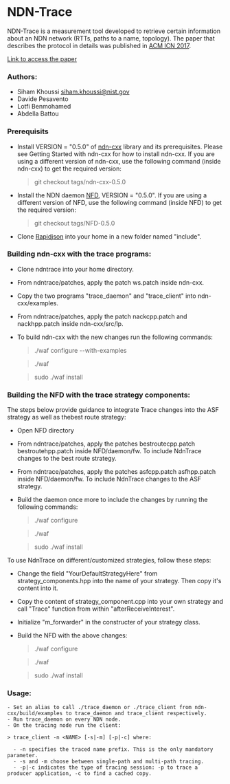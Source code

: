 # NDN-Trace

NDN-Trace is a measurement tool developed to retrieve certain information about an NDN network (RTTs, paths to a name, topology).
The paper that describes the protocol in details was published in [ACM ICN 2017](http://conferences.sigcomm.org/acm-icn/2017/).    

  [Link to access the paper](https://github.com/named-data/ndn-cxx)


### Authors:
- Siham Khoussi     siham.khoussi@nist.gov
- Davide Pesavento
- Lotfi Benmohamed
- Abdella Battou

### Prerequisits
- Install VERSION = "0.5.0" of [ndn-cxx](https://github.com/named-data/ndn-cxx) library and its prerequisites. Please see Getting Started with ndn-cxx for how to install ndn-cxx. If you are using a different version of ndn-cxx, use the following command (inside ndn-cxx) to get the required version:

     > git checkout tags/ndn-cxx-0.5.0
    
- Install the NDN daemon [NFD](https://github.com/named-data/NFD), VERSION = "0.5.0". If you are using a different version of NFD, use the following command (inside NFD) to get the required version:

     > git checkout tags/NFD-0.5.0
     
- Clone [Rapidjson](https://github.com/Tencent/rapidjson) into your home in a new folder named "include".


### Building ndn-cxx with the trace programs:

- Clone ndntrace into your home directory.
- From ndntrace/patches, apply the patch ws.patch inside ndn-cxx.
- Copy the two programs "trace_daemon" and "trace_client" into ndn-cxx/examples.
- From ndntrace/patches, apply the patch nackcpp.patch and nackhpp.patch inside ndn-cxx/src/lp.
- To build ndn-cxx with the new changes run the following commands:

    >./waf configure --with-examples
    
    >./waf
    
    >sudo ./waf install

### Building the NFD with the trace strategy components:

The steps below provide guidance to integrate Trace changes into the ASF strategy as well as thebest route strategy:

- Open NFD directory
- From ndntrace/patches, apply the patches bestroutecpp.patch bestroutehpp.patch inside NFD/daemon/fw. To include NdnTrace changes to the best route strategy.
- From ndntrace/patches, apply the patches asfcpp.patch asfhpp.patch inside NFD/daemon/fw. To include NdnTrace changes to the ASF strategy.
- Build the daemon once more to include the changes by running the following commands:

    >./waf configure
    
    >./waf
    
    >sudo ./waf install

To use NdnTrace on different/customized strategies, follow these steps:

- Change the field "YourDefaultStrategyHere" from strategy_components.hpp into the name of your strategy. Then copy it's content into it.
- Copy the content of strategy_component.cpp into your own strategy and call "Trace" function from within "afterReceiveInterest".
- Initialize "m_forwarder" in the constructer of your strategy class.
- Build the NFD with the above changes:

    >./waf configure
    
    >./waf
    
    >sudo ./waf install

### Usage:
    - Set an alias to call ./trace_daemon or ./trace_client from ndn-cxx/build/examples to trace_daemon and trace_client respectively.
    - Run trace_daemon on every NDN node.
    - On the tracing node run the client:
    
    > trace_client -n <NAME> [-s|-m] [-p|-c] where:
    
      - -n specifies the traced name prefix. This is the only mandatory parameter.
      - -s and -m choose between single-path and multi-path tracing.
      - -p|-c indicates the type of tracing session: -p to trace a producer application, -c to find a cached copy.



